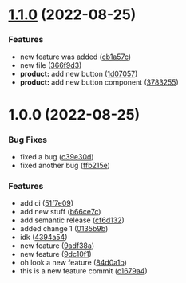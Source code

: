 # [1.1.0](https://github.com/MattyMags/semantic-release-sandbox/compare/v1.0.0...v1.1.0) (2022-08-25)


### Features

* new feature was added ([cb1a57c](https://github.com/MattyMags/semantic-release-sandbox/commit/cb1a57c4dbec9f3ac50cba79fb7cc7fbd6eac99c))
* new file ([366f9d3](https://github.com/MattyMags/semantic-release-sandbox/commit/366f9d38dfec29159569b906859d61ff509e5db0))
* **product:** add new button ([1d07057](https://github.com/MattyMags/semantic-release-sandbox/commit/1d0705778b1a76a7f3e66408ba6f7c1ef5ff881b))
* **product:** add new button component ([3783255](https://github.com/MattyMags/semantic-release-sandbox/commit/37832557d53d3ce651261639139c9cace274c320))

# 1.0.0 (2022-08-25)


### Bug Fixes

* fixed a bug ([c39e30d](https://github.com/MattyMags/semantic-release-sandbox/commit/c39e30d6fc81127b56bf3f2d95ba26d464044716))
* fixed another bug ([ffb215e](https://github.com/MattyMags/semantic-release-sandbox/commit/ffb215e565e854d4e802c9b789fee9b5d421d080))


### Features

* add ci ([51f7e09](https://github.com/MattyMags/semantic-release-sandbox/commit/51f7e0913e31cb832c262259a5cc5edd1c628a76))
* add new stuff ([b66ce7c](https://github.com/MattyMags/semantic-release-sandbox/commit/b66ce7ceb96e058816466badac81bff619dc182a))
* add semantic release ([cf6d132](https://github.com/MattyMags/semantic-release-sandbox/commit/cf6d132f9562bd61c621c24b74d97519125a9185))
* added change 1 ([0135b9b](https://github.com/MattyMags/semantic-release-sandbox/commit/0135b9b627cbd7b3df7d25948179125d089edac7))
* idk ([4394a54](https://github.com/MattyMags/semantic-release-sandbox/commit/4394a540791a3f7561e710972960050f4ad55f48))
* new feature ([9adf38a](https://github.com/MattyMags/semantic-release-sandbox/commit/9adf38a1272217a18858e31c4cdb0f1b7b5d8be8))
* new feature ([9dc10f1](https://github.com/MattyMags/semantic-release-sandbox/commit/9dc10f19eb96dff525f85fa8748d60e45cac76d4))
* oh look a new feature ([84d0a1b](https://github.com/MattyMags/semantic-release-sandbox/commit/84d0a1b22458098e06624dd033e4c268c933a9d5))
* this is a new feature commit ([c1679a4](https://github.com/MattyMags/semantic-release-sandbox/commit/c1679a48dbf28de5c8de7c71e758651209e0dcac))
